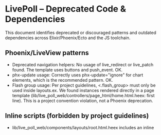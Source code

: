 # LivePoll – Deprecated Code & Dependencies

This document identifies deprecated or discouraged patterns and outdated dependencies across Elixir/Phoenix/Ecto and the JS toolchain.


## Phoenix/LiveView patterns

- Deprecated navigation helpers: No usage of live_redirect or live_patch found. The template uses buttons and push_event. OK.
- phx-update usage: Correctly uses phx-update="ignore" for chart elements, which is the recommended pattern. OK.
- Flash group usage: Per project guidelines, <.flash_group> must only be used inside layouts.ex. We found instances rendered directly in a page template (lib/live_poll_web/controllers/page_html/home.html.heex: first line). This is a project convention violation, not a Phoenix deprecation.


## Inline scripts (forbidden by project guidelines)

- lib/live_poll_web/components/layouts/root.html.heex includes an inline <script> block to manage theme switching. Project guidelines forbid inline scripts; move this into assets/js and import from app.js.


## DaisyUI usage (discouraged by project guidelines)

- The codebase integrates daisyUI via Tailwind plugins in assets/css/app.css and vendor files (assets/vendor/daisyui.js, daisyui-theme.js). The project guidelines state: “Always manually write your own tailwind-based components instead of using daisyUI.”
  - Action: Consider removing daisyUI plugins and replacing .btn, .alert, .toast, etc., with bespoke Tailwind classes. If you choose to keep daisyUI, document the rationale and scope to avoid half-adoption.


## Mix dependencies (mix.exs)

- Phoenix ~> 1.8.1 – current as of 1.8 line, OK.
- phoenix_live_view ~> 1.1.0 – Use the latest 1.1.x (1.1.10+) to pick up bug fixes. Check lock; if behind, update.
- phoenix_html ~> 4.1 – OK for Phoenix 1.8.
- phoenix_live_dashboard ~> 0.8.3 – OK for Phoenix 1.7/1.8.
- ecto_sql ~> 3.13 – OK.
- postgrex >= 0.0.0 – Consider pinning to a modern minor (e.g., ~> 0.17 or 0.18) to improve reproducibility and security posture.
- esbuild ~> 0.10, tailwind ~> 0.3 (dev runtime) – OK for Phoenix generators.
- bandit ~> 1.5 – OK.
- req ~> 0.5 – OK.
- dns_cluster ~> 0.2.0 – OK.
- swoosh ~> 1.16 – OK.
- heroicons via git – fine for CSS plugin usage.

Security notes:
- Ensure mix.lock is audited periodically (mix hex.audit if available; otherwise manual review). No high-risk packages stand out by name, but lock-level audit is recommended.


## NPM dependencies (assets/package.json)

- echarts ^6.0.0 – 6.x is the current major; ensure no breaking API changes affect usage. Periodically run npm audit in assets/ to check for CVEs in transitive deps (tslib, zrender). Current lock shows tslib 2.3.0 and zrender 6.0.0; consider bumping tslib to a more recent 2.x if compatible.


## Other deprecations and patterns

- No usage of Phoenix.View modules or deprecated LiveView APIs detected.
- No usage of deprecated phx-update values like append/prepend detected.


## Summary of recommended actions

1. Remove inline scripts from root.html.heex; move to assets/js.
2. Decide on daisyUI: remove and replace with Tailwind-only per project guidelines, or document its intentional use.
3. Add unique index and constraint to poll_options(text); update changesets.
4. Pin postgrex to a newer stable minor and update phoenix_live_view to the latest 1.1.x.
5. Run npm audit in assets and consider bumping tslib.
6. Run mix deps.audit or equivalent to check for known vulnerabilities (manual step if tooling not installed).
